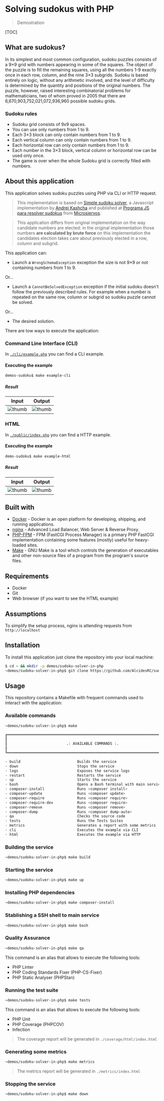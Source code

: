 # Solving sudokus with PHP

> Demostration

[TOC]

## What are sudokus?

In its simplest and most common configuration, sudoku puzzles consists of a 9×9 grid with numbers appearing in some of the squares. The object of the puzzle is to fill the remaining squares, using all the numbers 1-9 exactly once in each row, column, and the nine 3×3 subgrids. Sudoku is based entirely on logic, without any arithmetic involved, and the level of difficulty is determined by the quantity and positions of the original numbers. The puzzle, however, raised interesting combinatorial problems for mathematicians, two of whom proved in 2005 that there are 6,670,903,752,021,072,936,960 possible sudoku grids.

### Sudoku rules

- Sudoku grid consists of 9x9 spaces.
- You can use only numbers from 1 to 9.
- Each 3×3 block can only contain numbers from 1 to 9.
- Each vertical column can only contain numbers from 1 to 9.
- Each horizontal row can only contain numbers from 1 to 9.
- Each number in the 3×3 block, vertical column or horizontal row can be used only once.
- The game is over when the whole Sudoku grid is correctly filled with numbers.

## About this application

This application solves sudoku puzzles using PHP via CLI or HTTP request.

> This implementation is based on [Simple sudoku solver](https://jsbin.com/sohudezihi/edit?js,output), a Javascript implementation by [Andrei Kashcha](https://twitter.com/anvaka) and published at [Programa JS para resolver sudokus](https://www.microsiervos.com/archivo/ordenadores/programa-javascript-resolver-sudokus.html) from [Microsiervos](https://microsiervos.com).

> This application differs from original implementation on the way candidate numbers are elected: in the original implementation those numbers **are calculated by brute force** on this implementation the candidates election takes care about previously elected in a row, column and subgrid.

This application can:

- Launch a `WrongSchemaException` exception the size is not 9×9 or not containing numbers from 1 to 9.

Or...

- Launch a `CannotBeSolvedException` exception if the initial sudoku doesn't follow the previously described rules. For example when a number is repeated on the same row, column or subgrid so sudoku puzzle cannot be solved.

Or...

- The desired solution.

There are tow ways to execute the application:

### Command Line Interface (CLI)

In [`./cli/example.php`](https://github.com/AlcidesRC/sudoku-solver-in-php/blob/main/src/cli/example.php) you can find a CLI example.

#### Executing the example

```bash
demos-sudoku$ make example-cli
```

##### Result

|  Input                           | Output                         |
|:--------------------------------:|:------------------------------:|
| ![thumb](./screenshot-input.png) | ![thumb](./screenshot-cli.png) |

### HTML

In [`./public/index.php`](https://github.com/AlcidesRC/sudoku-solver-in-php/blob/main/src/public/index.php) you can find a HTTP example.

#### Executing the example

```bash
demo-sudoku$ make example-html
```

##### Result

|  Input                           | Output                         |
|:--------------------------------:|:-------------------------------:|
| ![thumb](./screenshot-input.png) | ![thumb](./screenshot-html.png) |

## Built with

* [Docker](https://www.docker.com/) - Docker is an open platform for developing, shipping, and running applications.
* [nginx](https://www.nginx.com/) - Advanced Load Balancer, Web Server & Reverse Proxy.
* [PHP-FPM](https://www.php.net/) - FPM (FastCGI Process Manager) is a primary PHP FastCGI implementation containing some features (mostly) useful for heavy-loaded sites.
* [Make](https://www.gnu.org/software/make/) - GNU Make is a tool which controls the generation of executables and other non-source files of a program from the program's source files.

## Requirements

- Docker
- Git
- Web browser (if you want to see the HTML example)

## Assumptions

To simplify the setup process, nginx is attending requests from `http://localhost`

## Installation

To install this application just clone the repository into your local machine:

```bash
$ cd ~ && mkdir -p demos/sudoku-solver-in-php
~demos/sudoku-solver-in-php$ git clone https://github.com/AlcidesRC/sudoku-solver-in-php
```

## Usage

This repository contains a Makefile with frequent commands used to interact with the application:

### Available commands

```bash
~demos/sudoku-solver-in-php$ make

╔══════════════════════════════════════════════════════════════════════════════╗
║                                                                              ║
║                           .: AVAILABLE COMMANDS :.                           ║
║                                                                              ║
╚══════════════════════════════════════════════════════════════════════════════╝

· build                          Builds the service
· down                           Stops the service
· logs                           Exposes the service logs
· restart                        Restarts the service
· up                             Starts the service
· bash                           Opens a Bash terminal with main service
· composer-install               Runs <composer install>
· composer-update                Runs <composer update>
· composer-require               Runs <composer require>
· composer-require-dev           Runs <composer require>
· composer-remove                Runs <composer remove>
· composer-dump                  Runs <composer dump-auto>
· qa                             Checks the source code
· tests                          Runs the Tests Suites
· metrics                        Generates a report with some metrics
· cli                            Executes the example via CLI
· html                           Executes the example via HTTP
```

### Building the service

```bash
~demos/sudoku-solver-in-php$ make build
```

### Starting the service

```bash
~demos/sudoku-solver-in-php$ make up
```

### Installing PHP dependencies

```bash
~demos/sudoku-solver-in-php$ make composer-install
```

### Stablishing a SSH shell to main service

```bash
~demos/sudoku-solver-in-php$ make bash
```

### Quality Assurance

```bash
~demos/sudoku-solver-in-php$ make qa
```

This command is an alias that allows to execute the following tools:

- PHP Linter
- PHP Coding Standards Fixer (PHP-CS-Fixer)
- PHP Static Analyser (PHPStan)

### Running the test suite

```bash
~demos/sudoku-solver-in-php$ make tests
```

This command is an alias that allows to execute the following tools:

- PHP Unit
- PHP Coverage (PHPCOV)
- Infection

> The coverage report will be generated in `./coverage/html/index.html`

### Generating some metrics

```bash
~demos/sudoku-solver-in-php$ make metrics
```

> The metrics report will be generated in `./metrics/index.html`

### Stopping the service

```bash
~demos/sudoku-solver-in-php$ make down
```